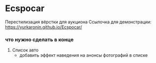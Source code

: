 # Ecspocar
 Перестилизация вёрстки для аукциона
Ссылочка для демонстрации: https://yurkaronin.github.io/Ecspocar/

### что нужно сделать в конце
1. Список авто
    - добавить эффект наведения на анонсы фотографий в списке